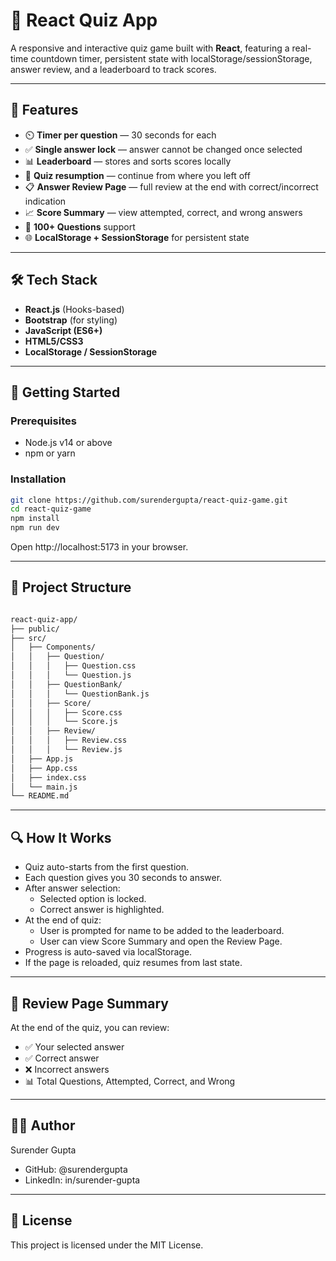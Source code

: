 # 🧠 React Quiz App

A responsive and interactive quiz game built with **React**, featuring a real-time countdown timer, persistent state with localStorage/sessionStorage, answer review, and a leaderboard to track scores.

---

## 📌 Features

- ⏲️ **Timer per question** — 30 seconds for each
- ✅ **Single answer lock** — answer cannot be changed once selected
- 📊 **Leaderboard** — stores and sorts scores locally
- 🔄 **Quiz resumption** — continue from where you left off
- 📋 **Answer Review Page** — full review at the end with correct/incorrect indication
- 📈 **Score Summary** — view attempted, correct, and wrong answers
- 🧠 **100+ Questions** support
- 🌐 **LocalStorage + SessionStorage** for persistent state

---

## 🛠️ Tech Stack

- **React.js** (Hooks-based)
- **Bootstrap** (for styling)
- **JavaScript (ES6+)**
- **HTML5/CSS3**
- **LocalStorage / SessionStorage**

---

## 🚀 Getting Started

### Prerequisites

- Node.js v14 or above
- npm or yarn

### Installation

```bash
git clone https://github.com/surendergupta/react-quiz-game.git
cd react-quiz-game
npm install
npm run dev
```

Open http://localhost:5173 in your browser.

---

## 📁 Project Structure

```bash

react-quiz-app/
├── public/
├── src/
│   ├── Components/
│   │   ├── Question/
│   │   │   ├── Question.css
│   │   │   └── Question.js
│   │   ├── QuestionBank/
│   │   │   └── QuestionBank.js
│   │   ├── Score/
│   │   │   ├── Score.css
│   │   │   └── Score.js
│   │   ├── Review/
│   │   │   ├── Review.css
│   │   │   └── Review.js
│   ├── App.js
│   ├── App.css
│   ├── index.css
│   └── main.js
└── README.md

```

---

## 🔍 How It Works
- Quiz auto-starts from the first question.
- Each question gives you 30 seconds to answer.
- After answer selection:
    - Selected option is locked.
    - Correct answer is highlighted.
- At the end of quiz:
    - User is prompted for name to be added to the leaderboard.
    - User can view Score Summary and open the Review Page.
- Progress is auto-saved via localStorage.
- If the page is reloaded, quiz resumes from last state.

---

## 🧪 Review Page Summary
At the end of the quiz, you can review:
- ✅ Your selected answer
- ✅ Correct answer
- ❌ Incorrect answers
- 📊 Total Questions, Attempted, Correct, and Wrong

---

## 👨‍💻 Author
Surender Gupta
- GitHub: @surendergupta
- LinkedIn: in/surender-gupta

---

## 📄 License
This project is licensed under the MIT License.